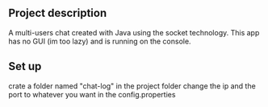 ## Project description
A multi-users chat created with Java using the socket technology. This app has no GUI (im too lazy) and is running on the console.


## Set up
crate a folder named "chat-log" in the project folder
change the ip and the port to whatever you want in the config.properties
